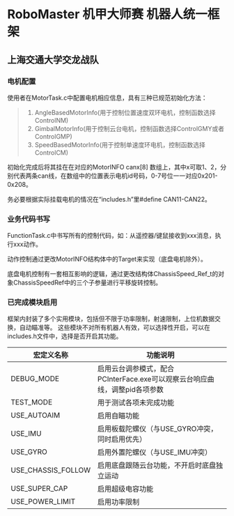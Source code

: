 # RoboMaster 机甲大师赛 机器人统一框架
## 上海交通大学交龙战队

### 电机配置

使用者在MotorTask.c中配置电机相应信息，具有三种已规范初始化方法：
> 1. AngleBasedMotorInfo(用于控制位置速度双环电机，控制函数选择ControlNM)
> 1. GimbalMotorInfo(用于控制云台电机，控制函数选择ControlGMY或者ControlGMP)
> 1. SpeedBasedMotorInfo(用于控制单速度环电机，控制函数选择ControlCM)

初始化完成后将其挂在在对应的MotorINFO canx[8] 数组上，其中x可取1、2，分别代表两条can线，在数组中的位置表示电机id号码，0-7号位一一对应0x201-0x208。

务必要根据实际挂载电机的情况在“includes.h”里#define CAN11-CAN22。

### 业务代码书写
FunctionTask.c中书写所有的控制代码，如：从遥控器/键鼠接收到xxx消息，执行xxx动作。

动作控制通过更改MotorINFO结构体中的Target来实现（底盘电机除外）。

底盘电机控制有一套相互影响的逻辑，通过更改结构体ChassisSpeed_Ref_t的对象ChassisSpeedRef中的三个子参量进行平移旋转控制。

### 已完成模块启用
框架内封装了多个实用模块，包括但不限于功率限制，射速限制，上位机数据交换，自动瞄准等。
这些模块不对所有机器人有效，可以选择性开启，可以在includes.h文件中，选择是否开启其功能。

|宏定义名称|功能说明|
|-|-|
| DEBUG_MODE | 启用云台调参模式，配合PCInterFace.exe可以观察云台响应曲线，调整pid各项参数|
|TEST_MODE  |用于测试各项未完成功能|
|USE_AUTOAIM |启用自瞄功能|
|USE_IMU     |启用板载陀螺仪（与USE_GYRO冲突，同时启用优先）|
|USE_GYRO    |启用外置陀螺仪（与USE_IMU冲突）|
|USE_CHASSIS_FOLLOW |启用底盘跟随云台功能，不开启时底盘独立运动 |
|USE_SUPER_CAP|启用超级电容功能|
|USE_POWER_LIMIT|启用功率限制|
